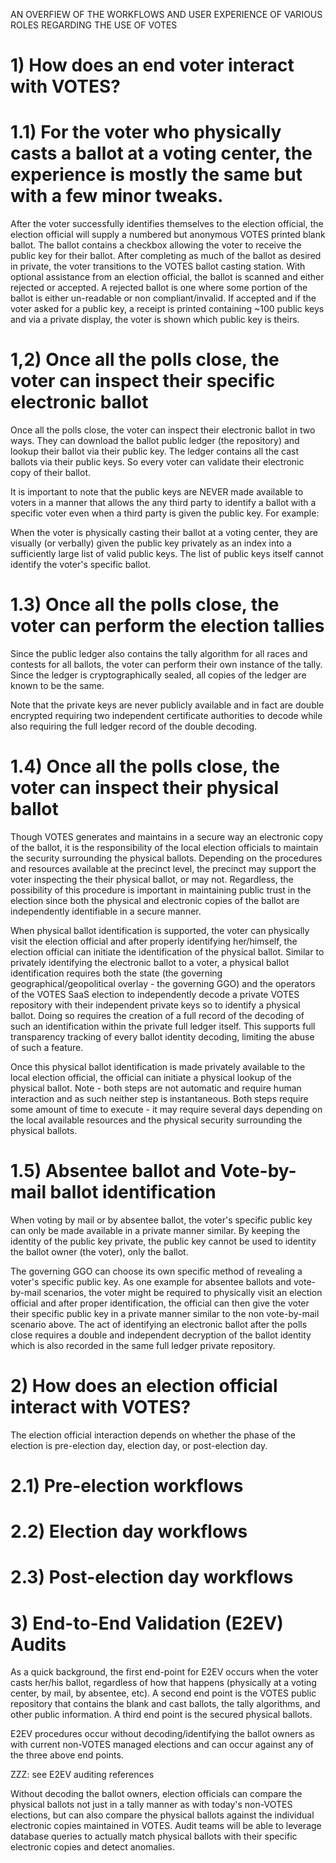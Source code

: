 AN OVERFIEW OF THE WORKFLOWS AND USER EXPERIENCE OF VARIOUS ROLES REGARDING THE USE OF VOTES

# 1) How does an end voter interact with VOTES?

# 1.1) For the voter who physically casts a ballot at a voting center, the experience is mostly the same but with a few minor tweaks.

After the voter successfully identifies themselves to the election official, the election official will supply a numbered but anonymous VOTES printed blank ballot.  The ballot contains a checkbox allowing the voter to receive the public key for their ballot.  After completing as much of the ballot as desired in private, the voter transitions to the VOTES ballot casting station.  With optional assistance from an election official, the ballot is scanned and either rejected or accepted.  A rejected ballot is one where some portion of the ballot is either un-readable or non compliant/invalid.  If accepted and if the voter asked for a public key, a receipt is printed containing ~100 public keys and via a private display, the voter is shown which public key is theirs.

# 1,2) Once all the polls close, the voter can inspect their specific electronic ballot

Once all the polls close, the voter can inspect their electronic ballot in two ways.  They can download the ballot public ledger (the repository) and lookup their ballot via their public key.  The ledger contains all the cast ballots via their public keys.  So every voter can validate their electronic copy of their ballot.

It is important to note that the public keys are NEVER made available to voters in a manner that allows the any third party to identify a ballot with a specific voter even when a third party is given the public key.  For example:

When the voter is physically casting their ballot at a voting center, they are visually (or verbally) given the public key privately as an index into a sufficiently large list of valid public keys.  The list of public keys  itself cannot identify the voter's specific ballot.

# 1.3) Once all the polls close, the voter can perform the election tallies

Since the public ledger also contains the tally algorithm for all races and contests for all ballots, the voter can perform their own instance of the tally.  Since the ledger is cryptographically sealed, all copies of the ledger are known to be the same.

Note that the private keys are never publicly available and in fact are double encrypted requiring two independent certificate authorities to decode while also requiring the full ledger record of the double decoding. 

# 1.4) Once all the polls close, the voter can inspect their physical ballot

Though VOTES generates and maintains in a secure way an electronic copy of the ballot, it is the responsibility of the local election officials to maintain the security surrounding the physical ballots.  Depending on the procedures and resources available at the precinct  level, the precinct may support the voter inspecting the their physical ballot, or may not.  Regardless, the possibility of this procedure is important in maintaining public trust in the election since both the physical and electronic copies of the ballot are independently identifiable in a secure manner.

When physical ballot identification is supported, the voter can physically visit the election official and after properly identifying her/himself, the election official can initiate the identification of the physical ballot.  Similar to privately identifying the electronic ballot to a voter, a physical ballot identification requires both the state (the governing geographical/geopolitical overlay - the governing GGO) and the operators of the VOTES SaaS election to independently decode a private VOTES repository with their independent private keys so to identify a physical ballot.  Doing so requires the creation of a full record of the decoding of such an identification within the private full ledger itself.  This supports full transparency tracking of every ballot identity decoding, limiting the abuse of such a feature.

Once this physical ballot identification is made privately available to the local election official, the official can initiate a physical lookup of the physical ballot.  Note - both steps are not automatic and require human interaction and as such neither step is instantaneous.  Both steps require some amount of time to execute - it may require several days depending on the local available resources and the physical security surrounding the physical ballots.

# 1.5) Absentee ballot and Vote-by-mail ballot identification

When voting by mail or by absentee ballot, the voter's specific public key can only be made available in a private manner similar.  By keeping the identity of the public key private, the public key cannot be used to identity the ballot owner (the voter), only the ballot.

The governing GGO can choose its own specific method of revealing a voter's specific public key.  As one example for absentee ballots and vote-by-mail scenarios, the voter might be required to physically visit an election official and after proper identification, the official can then give the voter their specific public key in a private manner similar to the non vote-by-mail scenario above.  The act of identifying an electronic ballot after the polls close requires a double and independent decryption of the ballot identity which is also recorded in the same full ledger private repository.

# 2) How does an election official interact with VOTES?

The election official interaction depends on whether the phase of the election is pre-election day, election day, or post-election day.

# 2.1) Pre-election workflows

# 2.2) Election day workflows

# 2.3) Post-election day workflows

# 3) End-to-End Validation (E2EV) Audits

As a quick background, the first end-point for E2EV occurs when the voter casts her/his ballot, regardless of how that happens (physically at a voting center, by mail, by absentee, etc).  A second end point is the VOTES public repository that contains the blank and cast ballots, the tally algorithms, and other public information.  A third end point is the secured physical ballots.

E2EV procedures occur without decoding/identifying the ballot owners as with current non-VOTES managed elections and can occur against any of the three above end points.

ZZZ: see E2EV auditing references

Without decoding the ballot owners, election officials can compare the physical ballots not just in a tally manner as with today's non-VOTES elections, but can also compare the physical ballots against the individual electronic copies maintained in VOTES.  Audit teams will be able to leverage database queries to actually match physical ballots with their specific electronic copies and detect anomalies.
